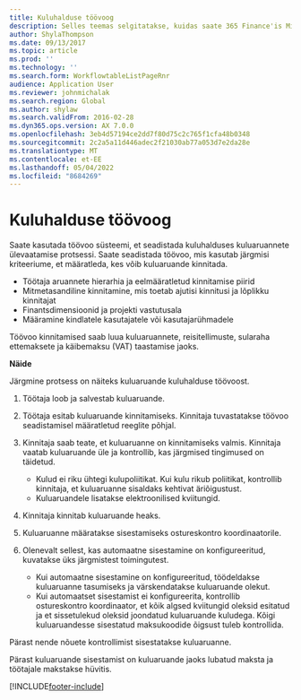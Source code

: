 ```yaml
---
title: Kuluhalduse töövoog
description: Selles teemas selgitatakse, kuidas saate 365 Finance'is Microsoft Dynamics kasutada töövoosüsteemi kuluhalduse kuluaruannete ülevaatamise protsessi seadistamiseks.
author: ShylaThompson
ms.date: 09/13/2017
ms.topic: article
ms.prod: ''
ms.technology: ''
ms.search.form: WorkflowtableListPageRnr
audience: Application User
ms.reviewer: johnmichalak
ms.search.region: Global
ms.author: shylaw
ms.search.validFrom: 2016-02-28
ms.dyn365.ops.version: AX 7.0.0
ms.openlocfilehash: 3eb4d57194ce2dd7f80d75c2c765f1cfa48b0348
ms.sourcegitcommit: 2c2a5a11d446adec2f21030ab77a053d7e2da28e
ms.translationtype: MT
ms.contentlocale: et-EE
ms.lasthandoff: 05/04/2022
ms.locfileid: "8684269"
---
```

# <a name="expense-management-workflow"></a>Kuluhalduse töövoog

Saate kasutada töövoo süsteemi, et seadistada kuluhalduses kuluaruannete ülevaatamise protsessi. Saate seadistada töövoo, mis kasutab järgmisi kriteeriume, et määratleda, kes võib kuluaruande kinnitada.

- Töötaja aruannete hierarhia ja eelmääratletud kinnitamise piirid
- Mitmetasandiline kinnitamine, mis toetab ajutisi kinnitusi ja lõplikku kinnitajat
- Finantsdimensioonid ja projekti vastutusala
- Määramine kindlatele kasutajatele või kasutajarühmadele

Töövoo kinnitamised saab luua kuluaruannete, reisitellimuste, sularaha ettemaksete ja käibemaksu (VAT) taastamise jaoks.

**Näide**

Järgmine protsess on näiteks kuluaruande kuluhalduse töövoost.

1. Töötaja loob ja salvestab kuluaruande.
2. Töötaja esitab kuluaruande kinnitamiseks. Kinnitaja tuvastatakse töövoo seadistamisel määratletud reeglite põhjal.
3. Kinnitaja saab teate, et kuluaruanne on kinnitamiseks valmis. Kinnitaja vaatab kuluaruande üle ja kontrollib, kas järgmised tingimused on täidetud.

    - Kulud ei riku ühtegi kulupoliitikat. Kui kulu rikub poliitikat, kontrollib kinnitaja, et kuluaruanne sisaldaks kehtivat äriõigustust.
    - Kuluaruandele lisatakse elektroonilised kviitungid.

4. Kinnitaja kinnitab kuluaruande heaks.
5. Kuluaruanne määratakse sisestamiseks ostureskontro koordinaatorile.
6. Olenevalt sellest, kas automaatne sisestamine on konfigureeritud, kuvatakse üks järgmistest toimingutest.

    - Kui automaatne sisestamine on konfigureeritud, töödeldakse kuluaruanne tasumiseks ja värskendatakse kuluaruande olekut.
    - Kui automaatset sisestamist ei konfigureerita, kontrollib ostureskontro koordinaator, et kõik algsed kviitungid oleksid esitatud ja et sissetulekud oleksid joondatud kuluaruande kuludega. Kõigi kuluaruandesse sisestatud maksukoodide õigsust tuleb kontrollida.

Pärast nende nõuete kontrollimist sisestatakse kuluaruanne.

Pärast kuluaruande sisestamist on kuluaruande jaoks lubatud maksta ja töötajale makstakse hüvitis.


[!INCLUDE[footer-include](../includes/footer-banner.md)]